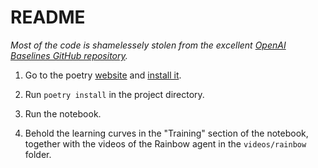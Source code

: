 # README

*Most of the code is shamelessely stolen from the excellent [OpenAI Baselines GitHub repository](https://github.com/openai/baselines).*

1. Go to the poetry [website](https://python-poetry.org) and [install it](https://python-poetry.org/docs/#installation).

2. Run `poetry install` in the project directory. 

2. Run the notebook.

3. Behold the learning curves in the "Training" section of the notebook, together with the videos of the Rainbow agent in the `videos/rainbow` folder.
